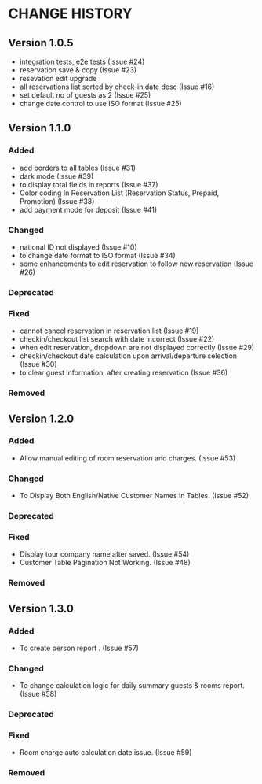 # CHANGE HISTORY

## Version 1.0.5
- integration tests, e2e tests (Issue #24)
- reservation save & copy (Issue #23)
- resevation edit upgrade
- all reservations list sorted by check-in date desc (Issue #16)
- set default no of guests as 2 (Issue #25)
- change date control to use ISO format (Issue #25)

## Version 1.1.0
### Added
- add borders to all tables (Issue #31)
- dark mode (Issue #39)
- to display total fields in reports (Issue #37)
- Color coding In Reservation List (Reservation Status, Prepaid, Promotion) (Issue #38)
- add payment mode for deposit (Issue #41)

### Changed
- national ID not displayed (Issue #10)
- to change date format to ISO format (Issue #34)
- some enhancements to edit reservation to follow new reservation (Issue #26)

### Deprecated


### Fixed
- cannot cancel reservation in reservation list (Issue #19)
- checkin/checkout list search with date incorrect (Issue #22)
- when edit reservation, dropdown are not displayed correctly (Issue #29)
- checkin/checkout date calculation upon arrival/departure selection (Issue #30)
- to clear guest information, after creating reservation (Issue #36)

### Removed

## Version 1.2.0
### Added
- Allow manual editing of room reservation and charges. (Issue #53)

### Changed
- To Display Both English/Native Customer Names In Tables. (Issue #52)

### Deprecated

### Fixed
- Display tour company name after saved. (Issue #54)
- Customer Table Pagination Not Working. (Issue #48)

### Removed
## Version 1.3.0
### Added
- To create person report . (Issue #57)

### Changed
- To change calculation logic for daily summary guests & rooms report. (Issue #58)

### Deprecated

### Fixed
- Room charge auto calculation date issue. (Issue #59)

### Removed
